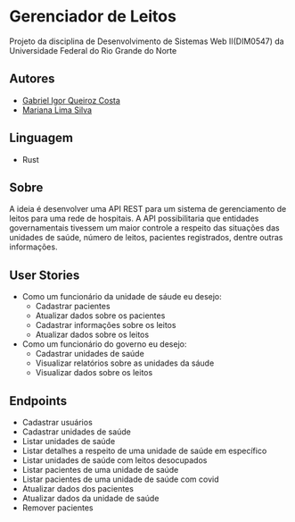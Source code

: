 # Gerenciador de Leitos
Projeto da disciplina de Desenvolvimento de Sistemas Web II(DIM0547) da Universidade Federal do Rio Grande do Norte

## Autores
- [Gabriel Igor Queiroz Costa](https://github.com/gabriel-igorq)
- [Mariana Lima Silva](https://github.com/marianalimans)

## Linguagem
- Rust

## Sobre
A ideia é desenvolver uma API REST para um sistema de gerenciamento de leitos para uma rede de hospitais. A API possibilitaria que entidades governamentais tivessem um maior controle a respeito das situações das unidades de saúde, número de leitos, pacientes registrados, dentre outras informações.

## User Stories
- Como um funcionário da unidade de sáude eu desejo: 
  - Cadastrar pacientes
  - Atualizar dados sobre os pacientes
  - Cadastrar informações sobre os leitos
  - Atualizar dados sobre os leitos
- Como um funcionário do governo eu desejo:
  - Cadastrar unidades de saúde
  - Visualizar relatórios sobre as unidades da sáude
  - Visualizar dados sobre os leitos
  
## Endpoints
- Cadastrar usuários
- Cadastrar unidades de saúde
- Listar unidades de saúde
- Listar detalhes a respeito de uma unidade de saúde em específico
- Listar unidades de saúde com leitos desocupados
- Listar pacientes de uma unidade de saúde
- Listar pacientes de uma unidade de saúde com covid
- Atualizar dados dos pacientes
- Atualizar dados da unidade de saúde
- Remover pacientes
